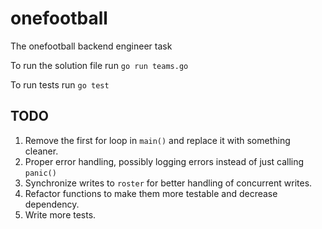 # onefootball
The onefootball backend engineer task

To run the solution file run `go run teams.go`

To run tests run `go test`

TODO
------

1. Remove the first for loop in `main()` and replace it with something cleaner.
2. Proper error handling, possibly logging errors instead of just calling `panic()`
3. Synchronize writes to `roster` for better handling of concurrent writes.
4. Refactor functions to make them more testable and decrease dependency.
5. Write more tests.
